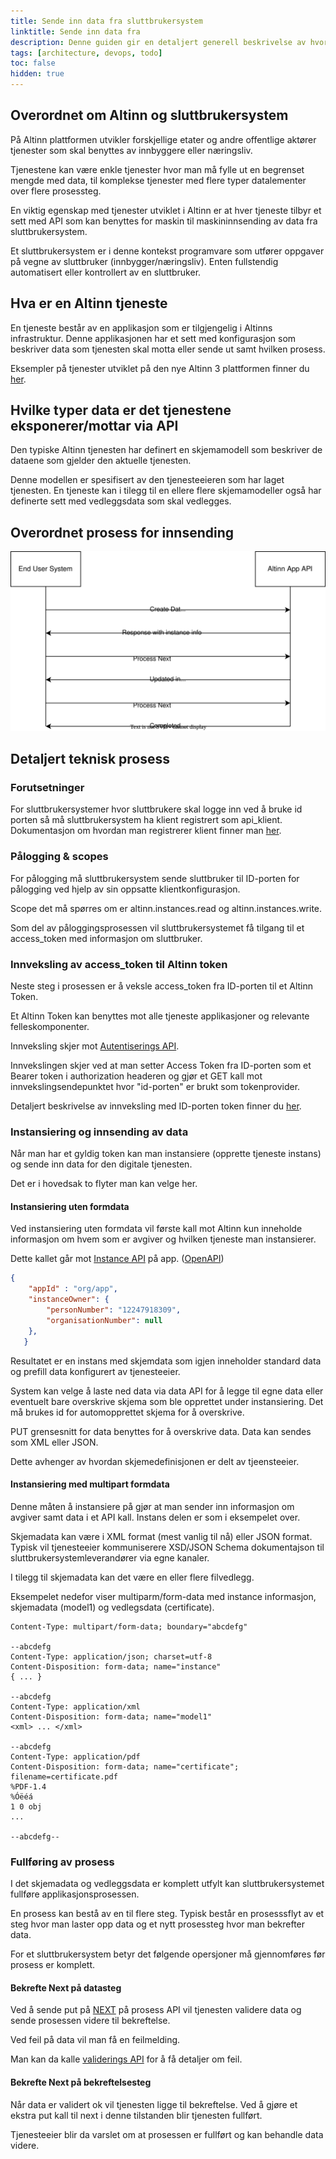 ```yaml
---
title: Sende inn data fra sluttbrukersystem
linktitle: Sende inn data fra
description: Denne guiden gir en detaljert generell beskrivelse av hvordan et sluttbrukersystem kan integreres med tjenester utviklet på Altinn 3 plattformen.
tags: [architecture, devops, todo]
toc: false
hidden: true
---
```



## Overordnet om Altinn og sluttbrukersystem

På Altinn plattformen utvikler forskjellige etater og andre offentlige aktører tjenester som skal benyttes av innbyggere eller næringsliv.

Tjenestene kan være enkle tjenester hvor man må fylle ut en begrenset mengde med data, til komplekse tjenester med flere typer datalementer over flere prosessteg.

En viktig egenskap med tjenester utviklet i Altinn er at hver tjeneste tilbyr et sett med API som kan benyttes for maskin til maskininnsending av data fra sluttbrukersystem.

Et sluttbrukersystem er i denne kontekst programvare som utfører oppgaver på vegne av sluttbruker (innbygger/næringsliv). Enten fullstendig automatisert eller kontrollert
av en sluttbruker.

## Hva er en Altinn tjeneste

En tjeneste består av en applikasjon som er tilgjengelig i Altinns infrastruktur. Denne applikasjonen har et sett med konfigurasjon
som beskriver data som tjenesten skal motta eller sende ut samt hvilken prosess.

Eksempler på tjenester utviklet på den nye Altinn 3 plattformen finner du [her](/app/launched-apps/).

## Hvilke typer data er det tjenestene eksponerer/mottar via API

Den typiske Altinn tjenesten har definert en skjemamodell som beskriver de dataene som gjelder den aktuelle tjenesten.

Denne modellen er spesifisert av den tjenesteeieren som har laget tjenesten. En tjeneste kan i tilegg til en ellere flere
skjemamodeller også har definerte sett med vedleggsdata som skal vedlegges.

## Overordnet prosess for innsending

![Process](endusersystem.drawio.svg)

## Detaljert teknisk prosess

### Forutsetninger

For sluttbrukersystemer hvor sluttbrukere skal logge inn ved å bruke id porten så må sluttbrukersystem
ha klient registrert som api_klient. Dokumentasjon om hvordan man registrerer klient finner man [her](https://docs.digdir.no/docs/idporten/oidc/oidc_func_clientreg).

### Pålogging & scopes

For pålogging må sluttbrukersystem sende sluttbruker til ID-porten for pålogging ved hjelp av sin oppsatte klientkonfigurasjon.

Scope det må spørres om er altinn.instances.read og altinn.instances.write.

Som del av påloggingsprosessen vil sluttbrukersystemet få tilgang til et access_token med informasjon om sluttbruker.

### Innveksling av access_token til Altinn token

Neste steg i prosessen er å veksle access_token fra ID-porten til et Altinn Token.

Et Altinn Token kan benyttes mot alle tjeneste applikasjoner og relevante felleskomponenter.

Innveksling skjer mot [Autentiserings API](/api/authentication/spec/#/Authentication/get_exchange__tokenProvider_).

Innvekslingen skjer ved at man setter Access Token fra ID-porten som et Bearer token i authorization headeren og gjør et GET kall mot innvekslingsendepunktet
hvor "id-porten" er brukt som tokenprovider.

Detaljert beskrivelse av innveksling med ID-porten token finner du [her](/api/authentication/id-porten/).

### Instansiering og innsending av data

Når man har et gyldig token kan man instansiere (opprette tjeneste instans) og sende inn data for den digitale tjenesten.

Det er i hovedsak to flyter man kan velge her.

#### Instansiering uten formdata

Ved instansiering uten formdata vil første kall mot Altinn kun inneholde informasjon om hvem som er avgiver og hvilken
tjeneste man instansierer.

Dette kallet går mot [Instance API](/api/apps/instances/#create-instance) på app. ([OpenAPI](/api/apps/spec/#/Instances/post__org___app__instances))

```json
{
    "appId" : "org/app",
    "instanceOwner": {
        "personNumber": "12247918309",
        "organisationNumber": null
    },
   }
```

Resultatet er en instans med skjemdata som igjen inneholder standard data og prefill data konfigurert av tjenesteeier.

System kan velge å laste ned data via data API for å legge til egne data eller eventuelt bare overskrive skjema som ble opprettet
under instansiering. Det må brukes id for automopprettet skjema for å overskrive.

PUT grensesnitt for data benyttes for å overskrive data. Data kan sendes som XML eller JSON.

Dette avhenger av hvordan skjemedefinisjonen er delt av tjeensteeier.

#### Instansiering med multipart formdata

Denne måten å instansiere på gjør at man sender inn informasjon om avgiver samt data i et API kall. Instans delen er som i eksempelet over.

Skjemadata kan være i XML format (mest vanlig til nå) eller JSON format. Typisk vil tjenesteeier kommuniserere XSD/JSON Schema dokumentajson til sluttbrukersystemleverandører via egne kanaler.

I tilegg til skjemadata kan det være en eller flere filvedlegg.

Eksempelet nedefor viser multiparm/form-data med instance informasjon, skjemadata (model1) og vedlegsdata (certificate).

```http {linenos=false,hl_lines=[5,10,15]}
Content-Type: multipart/form-data; boundary="abcdefg"

--abcdefg
Content-Type: application/json; charset=utf-8
Content-Disposition: form-data; name="instance"
{ ... }

--abcdefg
Content-Type: application/xml
Content-Disposition: form-data; name="model1"
<xml> ... </xml>

--abcdefg
Content-Type: application/pdf
Content-Disposition: form-data; name="certificate"; filename=certificate.pdf
%PDF-1.4
%Óëéá
1 0 obj
...

--abcdefg--
```

### Fullføring av prosess

I det skjemadata og vedleggsdata er komplett utfylt kan sluttbrukersystemet fullføre applikasjonsprosessen.

En prosess kan bestå av en til flere steg. Typisk består en prosesssflyt av et steg hvor man laster opp data og et nytt prosessteg hvor man bekrefter data.

For et sluttbrukersystem betyr det følgende opersjoner må gjennomføres før prosess er komplett.

#### Bekrefte Next på datasteg

Ved å sende put på [NEXT](https://docs.altinn.studio/api/apps/process/#complete-and-move-to-next-task) på prosess API
vil tjenesten validere data og sende prosessen videre til bekreftelse.

Ved feil på data vil man få en feilmelding.

Man kan da kalle [validerings API](https://docs.altinn.studio/api/apps/validation/#validate-stored-instance) for å få detaljer om feil.

#### Bekrefte Next på bekreftelsesteg

Når data er validert ok vil tjenesten ligge til bekreftelse. Ved å gjøre et ekstra put kall til next i denne tilstanden blir tjenesten fullført.

Tjenesteeier blir da varslet om at prosessen er fullført og kan behandle data videre.
